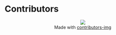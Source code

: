 # Contributors

<div align="center">
    <a
        href="https://github.com/Internet-Society-Belgium/isTrust/graphs/contributors"
    >
        <img
            src="https://contrib.rocks/image?repo=Internet-Society-Belgium/isTrust"
        />
    </a>
</div>

<div align="center">
    Made with
    <a href="https://contrib.rocks">contributors-img</a>
</div>
